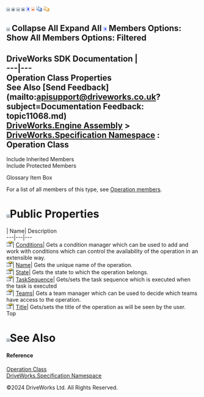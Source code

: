 ![](dotnetimages/collapse.gif) ![](dotnetimages/expand.gif) ![](dotnetimages/collapse.gif) ![](dotnetimages/expand.gif) ![](dotnetimages/drpdown.gif) ![](dotnetimages/drpdown_orange.gif) ![](dotnetimages/copycode.gif) ![](dotnetimages/copycodeHighlight.gif)

![](dotnetimages/collapse.gif) Collapse All Expand All ![](dotnetimages/drpdown.gif) Members Options: Show All  Members Options: Filtered   
---  
DriveWorks SDK Documentation  |   
---|---  
Operation Class Properties   
See Also [Send Feedback](mailto:apisupport@driveworks.co.uk?subject=Documentation Feedback: topic11068.md)  
[DriveWorks.Engine Assembly](topic2156.md) > [DriveWorks.Specification Namespace](topic10764.md) : Operation Class  
---  
  
Include Inherited Members    
Include Protected Members    


Glossary Item Box

For a list of all members of this type, see [Operation members](topic11069.md).

# ![](dotnetimages/collapse.gif)Public Properties

| Name| Description  
---|---|---  
![Public Property](dotnetimages/publicProperty.gif)| [Conditions](topic11075.md)| Gets a condition manager which can be used to add and work with conditions which can control the availability of the operation in an extensible way.   
![Public Property](dotnetimages/publicProperty.gif)| [Name](topic11076.md)| Gets the unique name of the operation.   
![Public Property](dotnetimages/publicProperty.gif)| [State](topic11077.md)| Gets the state to which the operation belongs.   
![Public Property](dotnetimages/publicProperty.gif)| [TaskSequence](topic11078.md)| Gets/sets the task sequence which is executed when the task is executed   
![Public Property](dotnetimages/publicProperty.gif)| [Teams](topic11079.md)| Gets a team manager which can be used to decide which teams have access to the operation.   
![Public Property](dotnetimages/publicProperty.gif)| [Title](topic11080.md)| Gets/sets the title of the operation as will be seen by the user.   
Top

# ![](dotnetimages/collapse.gif)See Also

#### Reference

[Operation Class](topic11068.md)   
[DriveWorks.Specification Namespace](topic10764.md)

©2024 DriveWorks Ltd. All Rights Reserved.
